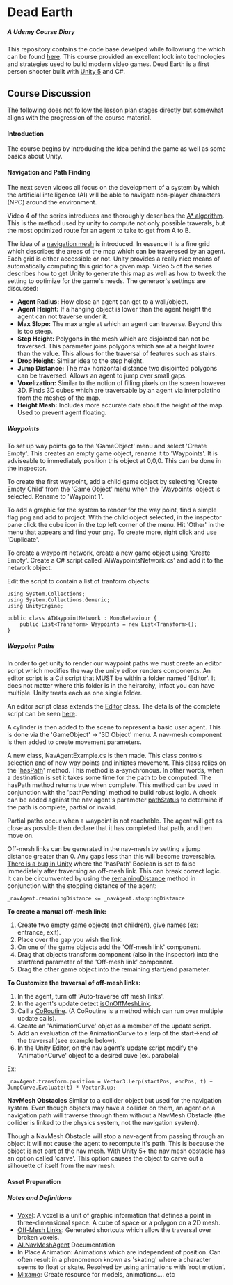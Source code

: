 # **Dead Earth**
##### A Udemy Course Diary

This repository contains the code base develped while followiung the which can be found [here](https://www.udemy.com/build-your-own-first-person-shooter-survival-game-in-unity). This course provided an excellent look into technologies and strategies used to build modern video games. Dead Earth is a first person shooter built with [Unity 5](https://unity3d.com/) and C#.

## Course Discussion
The following does not follow the lesson plan stages directly but somewhat aligns with the progression of the course material.

#### Introduction
The course begins by introducing the idea behind the game as well as some basics about Unity. 
#### Navigation and Path Finding
The next seven videos all focus on the development of a system by which the artificial intelligence (AI) will be able to navigate non-player characters (NPC) around the environment.

Video 4 of the series introduces and thoroughly describes the [A* algorithm](https://en.wikipedia.org/wiki/A*_search_algorithm). This is the method used by unity to compute not only possible traverals, but the most optimized route for an agent to take to get from A to B. 

The idea of a [navigation mesh](https://en.wikipedia.org/wiki/Navigation_mesh) is introduced. In essence it is a fine grid which describes the areas of the map which can be traveresed by an agent. Each grid is either accessible or not. Unity provides a really nice means of automatically computing this grid for a given map. Video 5 of the series describes how to get Unity to generate this map as well as how to tweek the setting to optimize for the game's needs. The generaor's settings are discussed:

- **Agent Radius:** How close an agent can get to a wall/object.
- **Agent Height:** If a hanging object is lower than the agent height the agent can not traverse under it.
- **Max Slope:** The max angle at which an agent can traverse. Beyond this is too steep.
- **Step Height:** Polygons in the mesh which are disjointed can not be traversed. This parameter joins polygons which are at a height lower than the value. This allows for the traversal of features such as stairs.
- **Drop Height:** Similar idea to the step height.
- **Jump Distance:** The max horizontal distance two disjointed polygons can be traversed. Allows an agent to jump over small gaps.
- **Voxelization:** Similar to the notion of filling pixels on the screen however 3D. Finds 3D cubes which are traversable by an agent via interpolatino from the meshes of the map. 
- **Height Mesh:** Includes more accurate data about the height of the map. Used to prevent agent floating.

##### Waypoints
To set up way points go to the 'GameObject' menu and select 'Create Empty'. This creates an empty game object, rename it to 'Waypoints'. It is adviseable to immediately position this object at 0,0,0. This can be done in the inspector.

To create the first waypoint, add a child game object by selecting 'Create Empty Child' from the 'Game Object' menu when the 'Waypoints' object is selected. Rename to 'Waypoint 1'. 

To add a graphic for the system to render for the way point, find a simple flag png and add to project. With the child object selected, in the inspector pane click the cube icon in the top left corner of the menu. Hit 'Other' in the menu that appears and find your png. To create more, right click and use 'Duplicate'.

To create a waypoint network, create a new game object using 'Create Empty'. Create a C# script called 'AIWaypointsNetwork.cs' and add it to the network object.

Edit the script to contain a list of tranform objects:

    using System.Collections;
    using System.Collections.Generic;
    using UnityEngine;
    
    public class AIWaypointNetwork : MonoBehaviour {
        public List<Transform> Waypoints = new List<Transform>();
    }

##### Waypoint Paths
In order to get unity to render our waypoint paths we must create an editor script which modifies the way the unity editor renders components. An editor script is a C# script that MUST be within a folder named 'Editor'. It does not matter where this folder is in the heirarchy, infact you can have multiple. Unity treats each as one single folder. 

An editor script class extends the [Editor](https://docs.unity3d.com/ScriptReference/Editor.html) class. The details of the complete script can be seen [here](https://github.com/nhoughto5/DeadEarth/blob/master/Assets/Dead%20Earth/Editor/AIWaypointNetworkEditor.cs).

A cylinder is then added to the scene to represent a basic user agent. This is done via the 'GameObject' -> '3D Object' menu. A nav-mesh component is then added to create movement parameters.

A new class, NavAgentExample.cs is then made. This class controls selection and of new way points and initiates movement. This class relies on the '[hasPath](https://docs.unity3d.com/412/Documentation/ScriptReference/NavMeshAgent-hasPath.html)' method. This method is a-synchronous. In other words, when a destination is set it takes some time for the path to be computed. The hasPath method returns true when complete. This method can be used in conjunction with the 'pathPending' method to build robust logic. A check can be added against the nav agent's parameter [pathStatus](https://docs.unity3d.com/530/Documentation/ScriptReference/NavMeshPathStatus.html) to determine if the path is complete, partial or invalid.

Partial paths occur when a waypoint is not reachable. The agent will get as close as possible then declare that it has completed that path, and then move on.

Off-mesh links can be generated in the nav-mesh by setting a jump distance greater than 0. Any gaps less than this will become traversable. [There is a bug in Unity](https://issuetracker.unity3d.com/issues/navmeshagent-dot-haspath-is-false-when-agent-is-crossing-an-offmeshlink) where the 'hasPath' Boolean is set to false immediately after traversing an off-mesh link. This can break correct logic. It can be circumvented by using the [remainingDistance](https://docs.unity3d.com/ScriptReference/AI.NavMeshAgent-remainingDistance.html) method in conjunction with the stopping distance of the agent:

    _navAgent.remainingDistance <= _navAgent.stoppingDistance

**To create a manual off-mesh link:**
1. Create two empty game objects (not children), give names (ex: entrance, exit).
2. Place over the gap you wish the link.
3. On one of the game objects add the 'Off-mesh link' component.
4. Drag that objects transform component (also in the inspector) into the start/end parameter of the 'Off-mesh link' component.
5. Drag the other game object into the remaining start/end parameter.

**To Customize the traversal of off-mesh links:**
1. In the agent, turn off 'Auto-traverse off mesh links'.
2. In the agent's update detect [isOnOffMeshLink](https://docs.unity3d.com/ScriptReference/AI.NavMeshAgent-isOnOffMeshLink.html).
3. Call a [CoRoutine](https://docs.unity3d.com/Manual/Coroutines.html). (A CoRoutine is a method which can run over multiple update calls).
4. Create an 'AnimationCurve' objct as a member of the update script.
5. Add an evaluation of the AnimationCurve to a lerp of the start->end of the traversal (see example below).
6. In the Unity Editor, on the nav agent's update script modify the 'AnimationCurve' object to a desired cuve (ex. parabola)

Ex:

    _navAgent.transform.position = Vector3.Lerp(startPos, endPos, t) + JumpCurve.Evaluate(t) * Vector3.up;


**NavMesh Obstacles**
Similar to a collider object but used for the navigation system. Even though objects may have a collider on them, an agent on a navigation path will traverse through them without a NavMesh Obstacle (the collider is linked to the physics system, not the navigation system). 

Though a NavMesh Obstacle will stop a nav-agent from passing through an object it will not cause the agent to recompute it's path. This is because the object is not part of the nav mesh. With Unity 5+ the nav mesh obstacle has an option called 'carve'. This option causes the object to carve out a silhouette of itself from the nav mesh.

#### Asset Preparation




##### Notes and Definitions 
- [Voxel](http://whatis.techtarget.com/definition/voxel): A voxel is a unit of graphic information that defines a point in three-dimensional space. A cube of space or a polygon on a 2D mesh.  
- [Off-Mesh Links](https://docs.unity3d.com/Manual/class-OffMeshLink.html): Generated shortcuts which allow the traversal over broken voxels.
- [AI.NavMeshAgent](https://docs.unity3d.com/ScriptReference/AI.NavMeshAgent.html) Documentation
- In Place Animation: Animations which are independent of position. Can often result in a phenomenon known as 'skating' where a character seems to float or skate. Resolved by using animations with 'root motion'.
- [Mixamo](https://www.mixamo.com/#/): Greate resource for models, animations.... etc
